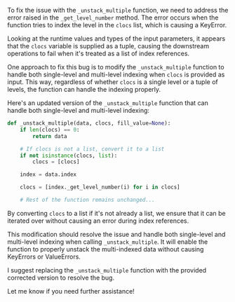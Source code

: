 To fix the issue with the `_unstack_multiple` function, we need to address the error raised in the `_get_level_number` method. The error occurs when the function tries to index the level in the `clocs` list, which is causing a KeyError.

Looking at the runtime values and types of the input parameters, it appears that the `clocs` variable is supplied as a tuple, causing the downstream operations to fail when it's treated as a list of index references.

One approach to fix this bug is to modify the `_unstack_multiple` function to handle both single-level and multi-level indexing when `clocs` is provided as input. This way, regardless of whether `clocs` is a single level or a tuple of levels, the function can handle the indexing properly.

Here's an updated version of the `_unstack_multiple` function that can handle both single-level and multi-level indexing:

```python
def _unstack_multiple(data, clocs, fill_value=None):
    if len(clocs) == 0:
        return data

    # If clocs is not a list, convert it to a list
    if not isinstance(clocs, list):
        clocs = [clocs]

    index = data.index

    clocs = [index._get_level_number(i) for i in clocs]

    # Rest of the function remains unchanged...
```

By converting `clocs` to a list if it's not already a list, we ensure that it can be iterated over without causing an error during index references.

This modification should resolve the issue and handle both single-level and multi-level indexing when calling `_unstack_multiple`. It will enable the function to properly unstack the multi-indexed data without causing KeyErrors or ValueErrors.

I suggest replacing the `_unstack_multiple` function with the provided corrected version to resolve the bug.

Let me know if you need further assistance!